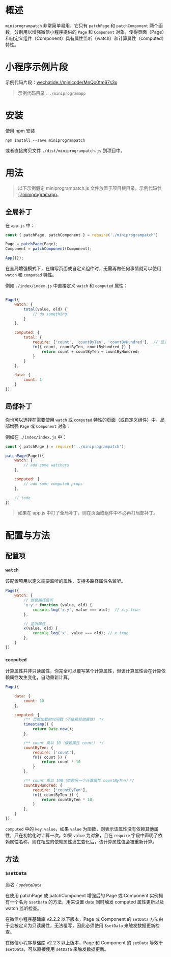 # 概述

`miniprogrampatch` 非常简单易用，它只有 `patchPage` 和 `patchComponent` 两个函数，分别用以增强微信小程序提供的 `Page` 和 `Component` 对象，使得页面（Page）和自定义组件（Component）具有属性监听（watch）和计算属性（computed）特性。

# 小程序示例片段

示例代码片段：[wechatide://minicode/MnQo0tm67s3x](wechatide://minicode/MnQo0tm67s3x)

> 示例代码目录：`./miniprogramapp`

# 安装

使用 npm 安装

```
npm install --save miniprogrampatch
```

或者直接拷贝文件 `./dist/miniprogrampatch.js` 到项目中。

# 用法

> 以下示例假定 miniprogrampatch.js 文件放置于项目根目录，示例代码参见[miniprogramapp](wechatide://minicode/MnQo0tm67s3x)。

## 全局补丁

在 `app.js` 中：

```js
const { patchPage, patchComponent } = require('./miniprogrampatch')

Page = patchPage(Page);
Component = patchComponent(Component);

App({});
```

在全局增强模式下，在编写页面或自定义组件时，无需再做任何事情就可以使用 `watch` 和 `computed` 特性。

例如 `./index/index.js` 中直接定义 `watch` 和 `computed` 属性：

```js

Page({
    watch: {
        total(value, old) {
            // do something
        }
    },

    computed: {
        total: {
            require: ['count', 'countByTen', 'countByHundred'],  // 显式指定依赖属性
            fn({ count, countByTen, countByHundred }) {
                return count + countByTen + countByHundred;
            }
        }
    },

    data: {
        count: 1
    }
});

```

## 局部补丁

你也可以选择在需要使用 `watch` 或 `computed` 特性的页面（或自定义组件）中，局部增强 `Page` 或 `Component` 对象：

例如在 `./index/index.js` 中：

```js
const { patchPage } = require('../miniprogrampatch');

patchPage(Page)({
    watch: {
        // add some watchers
    },

    computed: {
        // add some computed props
    },

    // todo
})
```

> 如果在 app.js 中打了全局补丁，则在页面或组件中不必再打局部补丁。

# 配置与方法

## 配置项

### `watch`

该配置项用以定义需要监听的属性，支持多路径属性名监听。

```js
Page({
    watch: {
        // 嵌套路径监听
        'x.y': function (value, old) {
            console.log('x.y', value === old);  // x.y true
        },

        // 监听属性
        x(value, old) {
            console.log('x', value === old); // x true
        },
    }
})
```

### `computed`

计算属性并非只读属性，你完全可以覆写某个计算属性，但该计算属性会在计算依赖属性发生变化，自动重新计算。

```js
Page({

    data: {
        count: 10
    },

    computed: {
        /** 页面加载的时间戳（不依赖其他属性） */
        timestamp() {
            return Date.now();
        },

        /** count 乘以 10（依赖属性 count） */
        countByTen: {
            require: ['count'],
            fn({ count }) {
                return count * 10
            }
        },

        /** count 乘以 100（依赖另一个计算属性 countByTen）*/
        countByHundred: {
            require: ['countByTen'],
            fn({ countByTen }) {
                return countByTen * 10;
            }
        },
    }
});
```

`computed` 中的 `key:value`，如果 `value` 为函数，则表示该属性没有依赖其他属性，只在初始化时计算一次。如果 `value` 为对象，且在 `require` 字段中声明了依赖属性名称，则在相应的依赖属性发生变化后，该计算属性值会被重新计算。

## 方法

### `$setData` 

*别名：`updateData`*

在使用 patchPage 或 patchComponent 增强后的 Page 或 Component 实例拥有一个名为 `$setData` 的方法，用来设置 data 同时触发 computed 属性更新以及 watch 监听检查。

在微信小程序基础库 v2.2.2 以下版本，Page 或 Component 的 `setData` 方法由于会被定义为只读属性，无法覆写，因此必须使用 `$setData` 来触发数据更新检查。

在微信小程序基础库 v2.2.3 以上版本，Page 和 Component 的 `setData` 等效于 `$setData`，可以直接使用 `setData` 来触发数据更新。